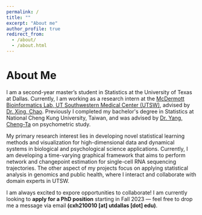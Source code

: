 ```yaml
---
permalink: /
title: ""
excerpt: "About me"
author_profile: true
redirect_from: 
  - /about/
  - /about.html
---
```


# About Me

I am a second-year master’s student in Statistics at the University of Texas at Dallas. Currently, I am working as a research intern at the [McDermott Bioinformatics Lab, UT Southwestern Medical Center (UTSW)](https://www.utsouthwestern.edu/labs/bioinformatics-lab/), advised by [Dr. Xing, Chao](https://profiles.utsouthwestern.edu/profile/92824/chao-xing.html). Previously I completed my bachelor's degree in Statistics at National Cheng Kung University, Taiwan, and was advised by [Dr. Yang, Cheng-Ta](https://psychology.ncku.edu.tw/en/Teacher_Detail.aspx?ID=c3a92ef1-d598-41eb-8211-b2d6b4033957) on psychometric study.

My primary research interest lies in developing novel statistical learning methods and visualization for high-dimensional data and dynamical systems in biological and psychological science applications. Currently, I am developing a time-varying graphical framework that aims to perform network and changepoint estimation for single-cell RNA sequencing trajectories. The other aspect of my projects focus on applying statistical analysis in genomics and public health, where I interact and collaborate with domain experts in UTSW.

I am always excited to expore opportunities to collaborate! I am currently looking to **apply for a PhD position** starting in Fall 2023 — feel free to drop me a message via email **(cxh210010 [at] utdallas [dot] edu)**.
